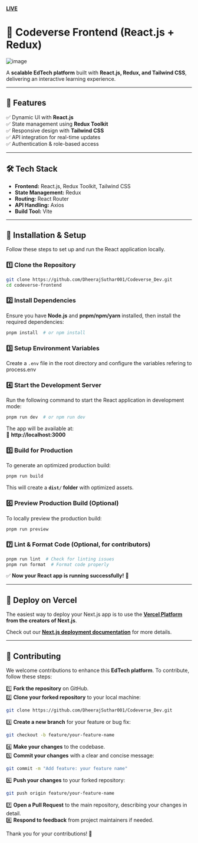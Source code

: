 **[LIVE](https://codeverse-frontend-sigma.vercel.app/)**
# 🚀 Codeverse Frontend (React.js + Redux)
![image](https://github.com/user-attachments/assets/bb2128e6-64dc-4850-a98f-3312232fb29c)

A **scalable EdTech platform** built with **React.js, Redux, and Tailwind CSS**, delivering an interactive learning experience.

---

## 📌 Features  
✅ Dynamic UI with **React.js**  
✅ State management using **Redux Toolkit**  
✅ Responsive design with **Tailwind CSS**  
✅ API integration for real-time updates  
✅ Authentication & role-based access  

---

## 🛠️ Tech Stack  
- **Frontend:** React.js, Redux Toolkit, Tailwind CSS  
- **State Management:** Redux  
- **Routing:** React Router  
- **API Handling:** Axios  
- **Build Tool:** Vite  

---

## 🚀 Installation & Setup  

Follow these steps to set up and run the React application locally.  

### **1️⃣ Clone the Repository**  
```bash
git clone https://github.com/DheerajSuthar001/Codeverse_Dev.git
cd codeverse-frontend
```

### **2️⃣ Install Dependencies**  
Ensure you have **Node.js** and **pnpm/npm/yarn** installed, then install the required dependencies:  
```bash
pnpm install  # or npm install
```

### **3️⃣ Setup Environment Variables**  
Create a `.env` file in the root directory and configure the variables refering to process.env  

### **4️⃣ Start the Development Server**  
Run the following command to start the React application in development mode:  
```bash
pnpm run dev  # or npm run dev
```
The app will be available at:  
🔗 **http://localhost:3000**  

### **5️⃣ Build for Production**  
To generate an optimized production build:  
```bash
pnpm run build
```
This will create a **`dist/` folder** with optimized assets.  

### **6️⃣ Preview Production Build (Optional)**  
To locally preview the production build:  
```bash
pnpm run preview
```

### **7️⃣ Lint & Format Code (Optional, for contributors)**  
```bash
pnpm run lint  # Check for linting issues
pnpm run format  # Format code properly
```

✅ **Now your React app is running successfully!** 🚀

---

## 🚀 Deploy on Vercel  
The easiest way to deploy your Next.js app is to use the **[Vercel Platform](https://vercel.com/docs) from the creators of Next.js**.  

Check out our **[Next.js deployment documentation](https://nextjs.org/docs/deployment)** for more details.

---

## 🤝 Contributing  
We welcome contributions to enhance this **EdTech platform**. To contribute, follow these steps:

1️⃣ **Fork the repository** on GitHub.  
2️⃣ **Clone your forked repository** to your local machine:  
```bash
git clone https://github.com/DheerajSuthar001/Codeverse_Dev.git
```
3️⃣ **Create a new branch** for your feature or bug fix:  
```bash
git checkout -b feature/your-feature-name
```
4️⃣ **Make your changes** to the codebase.  
5️⃣ **Commit your changes** with a clear and concise message:  
```bash
git commit -m "Add feature: your feature name"
```
6️⃣ **Push your changes** to your forked repository:  
```bash
git push origin feature/your-feature-name
```
7️⃣ **Open a Pull Request** to the main repository, describing your changes in detail.  
8️⃣ **Respond to feedback** from project maintainers if needed.

Thank you for your contributions! 🚀

